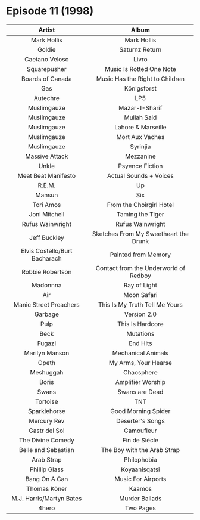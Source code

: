 # Episode 11 (1998)

| Artist | Album |
| :---: | :---: |
|Mark Hollis|Mark Hollis|
|Goldie|Saturnz Return|
|Caetano Veloso|Livro|
|Squarepusher|Music Is Rotted One Note|
|Boards of Canada|Music Has the Right to Children|
|Gas|Königsforst|
|Autechre|LP5|
|Muslimgauze|Mazar-I-Sharif|
|Muslimgauze|Mullah Said|
|Muslimgauze|Lahore & Marseille|
|Muslimgauze|Mort Aux Vaches|
|Muslimgauze|Syrinjia|
|Massive Attack|Mezzanine|
|Unkle|Psyence Fiction|
|Meat Beat Manifesto|Actual Sounds + Voices|
|R.E.M.|Up|
|Mansun|Six|
|Tori Amos|From the Choirgirl Hotel|
|Joni Mitchell|Taming the Tiger|
|Rufus Wainwright|Rufus Wainwright|
|Jeff Buckley|Sketches From My Sweetheart the Drunk|
|Elvis Costello/Burt Bacharach|Painted from Memory|
|Robbie Robertson|Contact from the Underworld of Redboy|
|Madonnna|Ray of Light|
|Air|Moon Safari|
|Manic Street Preachers|This Is My Truth Tell Me Yours|
|Garbage|Version 2.0|
|Pulp|This Is Hardcore|
|Beck|Mutations|
|Fugazi|End Hits|
|Marilyn Manson|Mechanical Animals|
|Opeth|My Arms, Your Hearse|
|Meshuggah|Chaosphere|
|Boris|Amplifier Worship|
|Swans|Swans are Dead|
|Tortoise|TNT|
|Sparklehorse|Good Morning Spider|
|Mercury Rev|Deserter's Songs|
|Gastr del Sol|Camoufleur|
|The Divine Comedy|Fin de Siècle|
|Belle and Sebastian|The Boy with the Arab Strap|
|Arab Strap|Philophobia|
|Phillip Glass|Koyaanisqatsi|
|Bang On A Can|Music For Airports|
|Thomas Köner|Kaamos|
|M.J. Harris/Martyn Bates|Murder Ballads|
|4hero|Two Pages|
